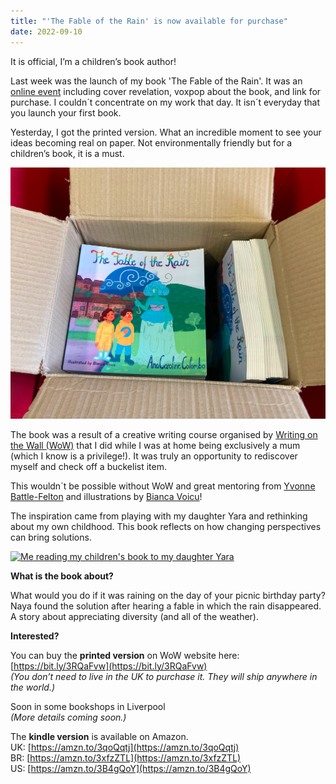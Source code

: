 ```yaml
---
title: "'The Fable of the Rain' is now available for purchase"
date: 2022-09-10
---
```


It is official, I’m a children’s book author! 

Last week was the launch of my book 'The Fable of the Rain'. It was an [online event](https://twitter.com/acarolcolombo/status/1565278541465456642?s=20&t=MnEM-RL2NggyLIsGH_8S_w) including cover revelation, voxpop about the book, and link for purchase. I couldn´t concentrate on my work that day. It isn´t everyday that you launch your first book. 

Yesterday, I got the printed version. What an incredible moment to see your ideas becoming real on paper. Not environmentally friendly but for a children’s book, it is a must. 

[![A box with some copies of the book I wrote](../assets/book.jpg)](https://bit.ly/3RQaFvw)


The book was a result of a creative writing course organised by [Writing on the Wall (WoW)](https://writingonthewall.org.uk/) that I did while I was at home being exclusively a mum (which I know is a privilege!). It was truly an opportunity to rediscover myself and check off a buckelist item. 

This wouldn´t be possible without WoW and great mentoring from [Yvonne Battle-Felton](https://www.yvonnebattlefelton.com/) and illustrations by [Bianca Voicu](https://www.instagram.com/biancav_art/)! 

The inspiration came from playing with my daughter Yara and rethinking about my own childhood. This book reflects on how changing perspectives can bring solutions.


[![Me reading my children's book to my daughter Yara](../assets/reading-book.jpg)](https://bit.ly/3RQaFvw)


**What is the book about?**

What would you do if it was raining on the day of your picnic birthday party? Naya found the solution after hearing a fable in which the rain disappeared. A story about appreciating diversity (and all of the weather).

**Interested?**

You can buy the **printed version** on WoW website here: [https://bit.ly/3RQaFvw](https://bit.ly/3RQaFvw)
<br>
*(You don’t need to live in the UK to purchase it. They will ship anywhere in the world.)*

Soon in some bookshops in Liverpool
<br>
*(More details coming soon.)*

The **kindle version** is available on Amazon.
<br>
UK: [https://amzn.to/3qoQqtj](https://amzn.to/3qoQqtj)
<br>
BR: [https://amzn.to/3xfzZTL](https://amzn.to/3xfzZTL)
<br>
US: [https://amzn.to/3B4gQoY](https://amzn.to/3B4gQoY)

